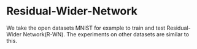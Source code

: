 # Residual-Wider-Network
We take the open datasets MNIST for example to train and test Residual-Wider Network(R-WN). The experiments on other datasets are similar to this.
